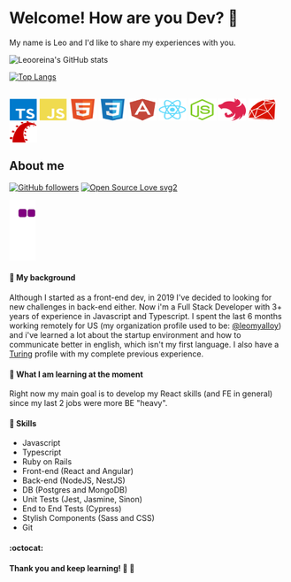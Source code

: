 # Welcome! How are you Dev? 👋

My name is Leo and I'd like to share my experiences with you.

![Leooreina's GitHub stats](https://github-readme-stats.vercel.app/api?username=leooreina&show_icons=true&bg_color=00000000)

[![Top Langs](https://github-readme-stats.vercel.app/api/top-langs/?username=leooreina&layout=compact)](https://github.com/anuraghazra/github-readme-stats)
  
<div style="display: inline_block"><br>
  <span>
    <img align="center" alt="Leo-TS" height="40" width="50" src="https://raw.githubusercontent.com/devicons/devicon/master/icons/typescript/typescript-plain.svg">
    <img align="center" alt="Leo-JS" height="40" width="50" src="https://raw.githubusercontent.com/devicons/devicon/master/icons/javascript/javascript-plain.svg">
    <img align="center" alt="Leo-HTML" height="40" width="50" src="https://raw.githubusercontent.com/devicons/devicon/master/icons/html5/html5-original.svg">
    <img align="center" alt="Leo-CSS" height="40" width="50" src="https://raw.githubusercontent.com/devicons/devicon/master/icons/css3/css3-original.svg">
  </span>
  <span>
    <img align="center" alt="Leo-Angular" height="40" width="50" src="https://raw.githubusercontent.com/devicons/devicon/master/icons/angularjs/angularjs-plain.svg">
    <img align="center" alt="Leo-React" height="40" width="50" src="https://raw.githubusercontent.com/devicons/devicon/master/icons/react/react-original.svg">
    <img align="center" alt="Leo-Node" height="40" width="50" src="https://raw.githubusercontent.com/devicons/devicon/master/icons/nodejs/nodejs-plain.svg">
    <img align="center" alt="Leo-Nest" height="40" width="50" src="https://raw.githubusercontent.com/devicons/devicon/master/icons/nestjs/nestjs-plain.svg">
    <img align="center" alt="Leo-Ruby" height="40" width="50" src="https://raw.githubusercontent.com/devicons/devicon/master/icons/ruby/ruby-plain.svg">
    <img align="center" alt="Leo-Rails" height="40" width="50" src="https://raw.githubusercontent.com/devicons/devicon/master/icons/rails/rails-plain.svg">
  </span>
</div>

## About me

[![GitHub followers](https://img.shields.io/github/followers/leooreina?label=Followers&style=social)](https://github.com/Naereen?tab=followers)  [![Open Source Love svg2](https://badges.frapsoft.com/os/v2/open-source.svg?v=103)](https://github.com/ellerbrock/open-source-badges/)   

![Snake animation](https://github.com/leooreina/leooreina/blob/output/github-contribution-grid-snake.gif)


#### :satellite: My background

Although I started as a front-end dev, in 2019 I've decided to looking for new challenges in back-end either.
Now i'm a Full Stack Developer with 3+ years of experience in Javascript and Typescript. I spent the last 6 months working remotely for US (my organization profile used to be: [@leomyalloy](https://github.com/leomyalloy)) and i've learned a lot about the startup environment and how to communicate better in english, which isn't my first language.
I also have a [Turing](https://matching.turing.com/developer-resume/cbc42dccb1cd395335e6f670df57ea329813a0360148b0) profile with my complete previous experience.

#### 🌱 What I am learning at the moment

Right now my main goal is to develop my React skills (and FE in general) since my last 2 jobs were more BE "heavy".

#### :dart: Skills

* Javascript
* Typescript
* Ruby on Rails
* Front-end (React and Angular)
* Back-end (NodeJS, NestJS)
* DB (Postgres and MongoDB)
* Unit Tests (Jest, Jasmine, Sinon)
* End to End Tests (Cypress)
* Stylish Components (Sass and CSS)
* Git

#### :octocat: 

#### Thank you and keep learning! :beers: :rocket:
